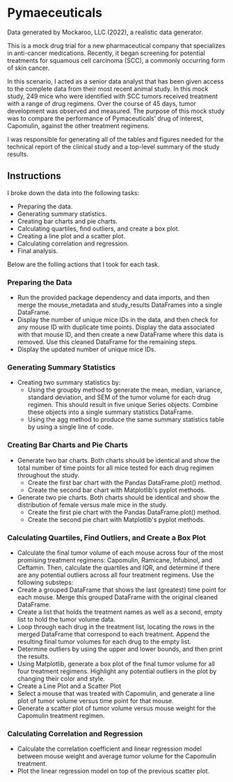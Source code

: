 # Pymaeceuticals

Data generated by Mockaroo, LLC (2022), a realistic data generator.

This is a mock drug trial for a new pharmaceutical company that specializes in anti-cancer medications. Recently, it began screening for potential treatments for squamous cell carcinoma (SCC), a commonly occurring form of skin cancer. 

In this scenario, I acted as a senior data analyst that has been given access to the complete data from their most recent animal study. In this mock study, 249 mice who were identified with SCC tumors received treatment with a range of drug regimens. Over the course of 45 days, tumor development was observed and measured. The purpose of this mock study was to compare the performance of Pymaceuticals’ drug of interest, Capomulin, against the other treatment regimens.

I was responsible for generating all of the tables and figures needed for the technical report of the clinical study and a top-level summary of the study results.

## Instructions
I broke down the data into the following tasks:
* Preparing the data.
* Generating summary statistics.
* Creating bar charts and pie charts.
* Calculating quartiles, find outliers, and create a box plot.
* Creating a line plot and a scatter plot.
* Calculating correlation and regression.
* Final analysis.

Below are the folling actions that I took for each task.

### Preparing the Data
* Run the provided package dependency and data imports, and then merge the mouse_metadata and study_results DataFrames into a single DataFrame.
* Display the number of unique mice IDs in the data, and then check for any mouse ID with duplicate time points. Display the data associated with that mouse ID, and then create a new DataFrame where this data is removed. Use this cleaned DataFrame for the remaining steps.
* Display the updated number of unique mice IDs.

### Generating Summary Statistics
* Creating two summary statistics by:
  * Using the groupby method to generate the mean, median, variance, standard deviation, and SEM of the tumor volume for each drug regimen. This should result in five unique Series objects. Combine these objects into a single summary statistics DataFrame.
  * Using the agg method to produce the same summary statistics table by using a single line of code.

### Creating Bar Charts and Pie Charts
* Generate two bar charts. Both charts should be identical and show the total number of time points for all mice tested for each drug regimen throughout the study.
  * Create the first bar chart with the Pandas DataFrame.plot() method.
  * Create the second bar chart with Matplotlib's pyplot methods.
* Generate two pie charts. Both charts should be identical and show the distribution of female versus male mice in the study.
  * Create the first pie chart with the Pandas DataFrame.plot() method.
  * Create the second pie chart with Matplotlib's pyplot methods.

### Calculating Quartiles, Find Outliers, and Create a Box Plot
* Calculate the final tumor volume of each mouse across four of the most promising treatment regimens: Capomulin, Ramicane, Infubinol, and Ceftamin. Then, calculate the quartiles and IQR, and determine if there are any potential outliers across all four treatment regimens. Use the following substeps:
* Create a grouped DataFrame that shows the last (greatest) time point for each mouse. Merge this grouped DataFrame with the original cleaned DataFrame.
* Create a list that holds the treatment names as well as a second, empty list to hold the tumor volume data.
* Loop through each drug in the treatment list, locating the rows in the merged DataFrame that correspond to each treatment. Append the resulting final tumor volumes for each drug to the empty list.
* Determine outliers by using the upper and lower bounds, and then print the results.
* Using Matplotlib, generate a box plot of the final tumor volume for all four treatment regimens. Highlight any potential outliers in the plot by changing their color and style.
* Create a Line Plot and a Scatter Plot
* Select a mouse that was treated with Capomulin, and generate a line plot of tumor volume versus time point for that mouse.
* Generate a scatter plot of tumor volume versus mouse weight for the Capomulin treatment regimen.

### Calculating Correlation and Regression
* Calculate the correlation coefficient and linear regression model between mouse weight and average tumor volume for the Capomulin treatment.
* Plot the linear regression model on top of the previous scatter plot.

